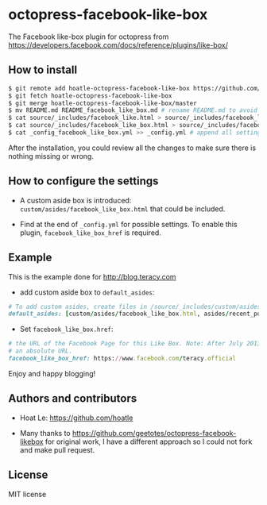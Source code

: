 octopress-facebook-like-box
===========================

The Facebook like-box plugin for octopress from
https://developers.facebook.com/docs/reference/plugins/like-box/


How to install
--------------

``` bash
$ git remote add hoatle-octopress-facebook-like-box https://github.com/hoatle/octopress-facebook-like-box.git
$ git fetch hoatle-octopress-facebook-like-box
$ git merge hoatle-octopress-facebook-like-box/master
$ mv README.md README_facebook_like_box.md # rename README.md to avoid any conflict with other plugins with the same installation approach
$ cat source/_includes/facebook_like.html > source/_includes/facebook_like_backup.html # backup first before overwriting it
$ cat source/_includes/facebook_like_box.html > source/_includes/facebook_like.html # replace existing facebook_like.html by the one from octopress-facebook-like-box
$ cat _config_facebook_like_box.yml >> _config.yml # append all settings from _config_facebook_like_box.yml to _config.yml
```

After the installation, you could review all the changes to make sure there is nothing missing or
wrong.

How to configure the settings
-----------------------------

- A custom aside box is introduced: `custom/asides/facebook_like_box.html` that could be included.

- Find at the end of `_config.yml` for possible settings. To enable this plugin,
`facebook_like_box_href` is required.

Example
-------

This is the example done for http://blog.teracy.com

- add custom aside box to `default_asides`:

``` ruby
# To add custom asides, create files in /source/_includes/custom/asides/ and add them to the list like 'custom/asides/custom_aside_name.html'
default_asides: [custom/asides/facebook_like_box.html, asides/recent_posts.html, asides/github.html, asides/delicious.html, asides/pinboard.html, asides/googleplus.html]
```

- Set `facebook_like_box.href`:

``` ruby
# the URL of the Facebook Page for this Like Box. Note: After July 2013 migration, href should be
# an absolute URL.
facebook_like_box_href: https://www.facebook.com/teracy.official
```

Enjoy and happy blogging!

Authors and contributors
------------------------

- Hoat Le: https://github.com/hoatle

- Many thanks to https://github.com/geetotes/octopress-facebook-likebox for original work, I have
a different approach so I could not fork and make pull request.

License
-------

MIT license

